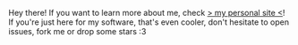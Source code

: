 Hey there! If you want to learn more about me, check [> my personal site <](https://alemi.dev/)! If you're just here for my software, that's even cooler, don't hesitate to open issues, fork me or drop some stars :3

